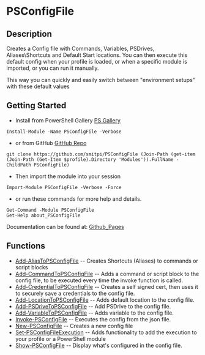 # PSConfigFile
 
## Description
Creates a Config file with Commands, Variables, PSDrives, Aliases\Shortcuts and Default Start locations.
You can then execute this default config when your profile is loaded, or when a specific module is imported, or you can run it manually.

This way you can quickly and easily switch between "environment setups" with these default values
 
## Getting Started
- Install from PowerShell Gallery [PS Gallery](https://www.powershellgallery.com/packages/PSConfigFile)
```
Install-Module -Name PSConfigFile -Verbose
```
- or from GitHub [GitHub Repo](https://github.com/smitpi/PSConfigFile)
```
git clone https://github.com/smitpi/PSConfigFile (Join-Path (get-item (Join-Path (Get-Item $profile).Directory 'Modules')).FullName -ChildPath PSConfigFile)
```
- Then import the module into your session
```
Import-Module PSConfigFile -Verbose -Force
```
- or run these commands for more help and details.
```
Get-Command -Module PSConfigFile
Get-Help about_PSConfigFile
```
Documentation can be found at: [Github_Pages](https://smitpi.github.io/PSConfigFile)
 
## Functions
- [Add-AliasToPSConfigFile](https://smitpi.github.io/PSConfigFile/#Add-AliasToPSConfigFile) -- Creates Shortcuts (Aliases) to commands or script blocks
- [Add-CommandToPSConfigFile](https://smitpi.github.io/PSConfigFile/#Add-CommandToPSConfigFile) -- Adds a command or script block to the config file, to be executed every time the invoke function is called.
- [Add-CredentialToPSConfigFile](https://smitpi.github.io/PSConfigFile/#Add-CredentialToPSConfigFile) -- Creates a self signed cert, then uses it to securely save a credentials to the config file.
- [Add-LocationToPSConfigFile](https://smitpi.github.io/PSConfigFile/#Add-LocationToPSConfigFile) -- Adds default location to the config file.
- [Add-PSDriveToPSConfigFile](https://smitpi.github.io/PSConfigFile/#Add-PSDriveToPSConfigFile) -- Add PSDrive to the config file.
- [Add-VariableToPSConfigFile](https://smitpi.github.io/PSConfigFile/#Add-VariableToPSConfigFile) -- Adds variable to the config file.
- [Invoke-PSConfigFile](https://smitpi.github.io/PSConfigFile/#Invoke-PSConfigFile) -- Executes the config from the json file.
- [New-PSConfigFile](https://smitpi.github.io/PSConfigFile/#New-PSConfigFile) -- Creates a new config file
- [Set-PSConfigFileExecution](https://smitpi.github.io/PSConfigFile/#Set-PSConfigFileExecution) -- Adds functionality to add the execution to your profile or a PowerShell module
- [Show-PSConfigFile](https://smitpi.github.io/PSConfigFile/#Show-PSConfigFile) -- Display what's configured in the config file.
